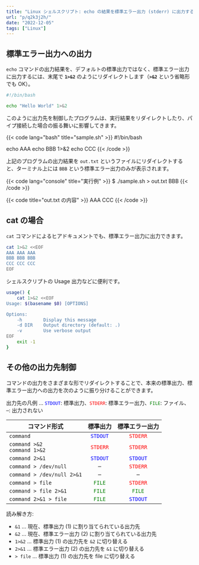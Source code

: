 ```yaml
---
title: "Linux シェルスクリプト: echo の結果を標準エラー出力 (stderr) に出力する"
url: "p/q2k3j2h/"
date: "2022-12-05"
tags: ["Linux"]
---
```


標準エラー出力への出力
----

`echo` コマンドの出力結果を、デフォルトの標準出力ではなく、標準エラー出力に出力するには、末尾で __`1>&2`__ のようにリダイレクトします（__`>&2`__ という省略形でも OK）。

```bash
#!/bin/bash

echo "Hello World" 1>&2
```

このように出力先を制御したプログラムは、実行結果をリダイレクトしたり、パイプ接続した場合の振る舞いに影響してきます。

{{< code lang="bash" title="sample.sh" >}}
#!/bin/bash

echo AAA
echo BBB 1>&2
echo CCC
{{< /code >}}

上記のプログラムの出力結果を `out.txt` というファイルにリダイレクトすると、ターミナル上には `BBB` という標準エラー出力のみが表示されます。

{{< code lang="console" title="実行例" >}}
$ ./sample.sh > out.txt
BBB
{{< /code >}}

{{< code title="out.txt の内容" >}}
AAA
CCC
{{< /code >}}


cat の場合
----

`cat` コマンドによるヒアドキュメントでも、標準エラー出力に出力できます。

```bash
cat 1>&2 <<EOF
AAA AAA AAA
BBB BBB BBB
CCC CCC CCC
EOF
```

シェルスクリプトの Usage 出力などに便利です。

```bash
usage() {
    cat 1>&2 <<EOF
Usage: $(basename $0) [OPTIONS]

Options:
    -h        Display this message
    -d DIR    Output directory (default: .)
    -v        Use verbose output
EOF
    exit -1
}
```


その他の出力先制御
---

コマンドの出力をさまざまな形でリダイレクトすることで、本来の標準出力、標準エラー出力への出力を次のように振り分けることができます。

出力先の凡例 ... <code style="color:blue">STDOUT</code>: 標準出力、<code style="color:red">STDERR</code>: 標準エラー出力、<code style="color:green">FILE</code>: ファイル、`─`: 出力されない

| コマンド形式 | 標準出力 | 標準エラー出力 |
| ---- | :--: | :--: |
| `command` | <code style="color:blue">STDOUT</code> | <code style="color:red">STDERR</code> |
| `command >&2`<br>`command 1>&2` | <code style="color:red">STDERR</code> | <code style="color:red">STDERR</code> |
| `command 2>&1` | <code style="color:blue">STDOUT</code> | <code style="color:blue">STDOUT</code> |
| `command > /dev/null` | `─` | <code style="color:red">STDERR</code> |
| `command > /dev/null 2>&1` | `─` | `─` |
| `command > file` | <code style="color:green">FILE</code> | <code style="color:red">STDERR</code> |
| `command > file 2>&1` | <code style="color:green">FILE</code> | <code style="color:green">FILE</code> |
| `command 2>&1 > file` | <code style="color:green">FILE</code> | <code style="color:blue">STDOUT</code> |

読み解き方:

  - `&1` ... 現在、標準出力 (1) に割り当てられている出力先
  - `&2` ... 現在、標準エラー出力 (2) に割り当てられている出力先
  - `1>&2` ... 標準出力 (1) の出力先を `&2` に切り替える
  - `2>&1` ... 標準エラー出力 (2) の出力先を `&1` に切り替える
  - `> file` ... 標準出力 (1) の出力先を file に切り替える

